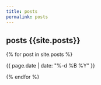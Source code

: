```yaml
---
title: posts
permalink: posts
---
```


<h2>posts {{site.posts}}</h2>

{% for post in site.posts %}
<p>{{ page.date | date: "%-d %B %Y" }}</p>
{% endfor %}
